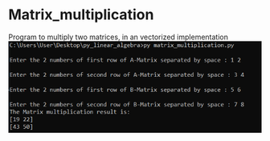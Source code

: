 # Matrix_multiplication
Program to multiply two matrices, in an vectorized implementation
![alt text](https://github.com/alexzedev/Matrix_multiplication/blob/main/matrix_multiplication_screen.png?raw=true)
